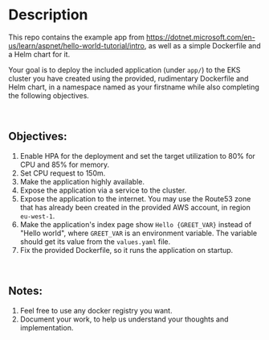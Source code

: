 # Description
This repo contains the example app from https://dotnet.microsoft.com/en-us/learn/aspnet/hello-world-tutorial/intro, as well as a simple Dockerfile and a Helm chart for it.

Your goal is to deploy the included application (under `app/`) to the EKS cluster you have created using the provided, rudimentary Dockerfile and Helm chart, in a namespace named as your firstname while also completing the following objectives.

<br>



## Objectives:

1. Enable HPA for the deployment and set the target utilization to 80% for CPU and 85% for memory.
2. Set CPU request to 150m.
3. Make the application highly available.
4. Expose the application via a service to the cluster.
5. Expose the application to the internet. You may use the Route53 zone that has already been created in the provided AWS account, in region `eu-west-1`.
6. Make the application's index page show `Hello {GREET_VAR}` instead of "Hello world", where `GREET_VAR` is an environment variable. The variable should get its value from the `values.yaml` file.
7. Fix the provided Dockerfile, so it runs the application on startup.

<br>

## Notes:
1. Feel free to use any docker registry you want.
2. Document your work, to help us understand your thoughts and implementation.
